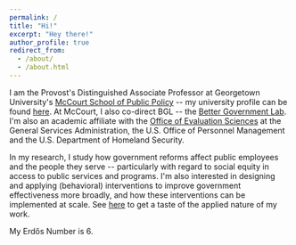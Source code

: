 ```yaml
---
permalink: /
title: "Hi!"
excerpt: "Hey there!"
author_profile: true
redirect_from: 
  - /about/
  - /about.html
---
```


I am the Provost's Distinguished Associate Professor at Georgetown University's <a href="https://mccourt.georgetown.edu" target="_blank">McCourt School of Public Policy</a> -- my university profile can be found <a href="https://gufaculty360.georgetown.edu/s/contact/0031Q00002CYX4KQAX/sebastian-jilke" target="_blank">here</a>. At McCourt, I also co-direct BGL -- the <a href="https://mccourt.georgetown.edu/better-government-lab/" target="_blank">Better Government Lab</a>. I'm also an academic affiliate with the <a href="https://oes.gsa.gov" target="_blank">Office of Evaluation Sciences</a> at the General Services Administration, the U.S. Office of Personnel Management and the U.S. Department of Homeland Security.

In my research, I study how government reforms affect public employees and the people they serve -- particularly with regard to social equity in access to public services and programs. I'm also interested in designing and applying (behavioral) interventions to improve government effectiveness more broadly, and how these interventions can be implemented at scale. See <a href="https://mccourt.georgetown.edu/news/finding-out-what-works/" target="_blank">here</a> to get a taste of the applied nature of my work.

My Erdős Number is 6.
